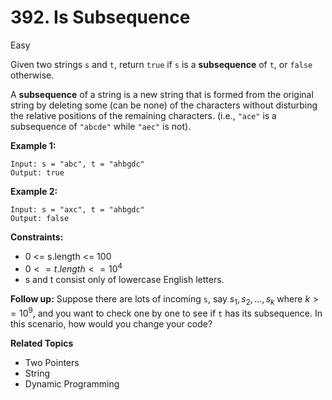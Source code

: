 # 392. Is Subsequence

Easy

Given two strings `s` and `t`, return `true` if `s` is a **subsequence** of `t`, or `false` otherwise.

A **subsequence** of a string is a new string that is formed from the original string by deleting some (can be none) of the characters without disturbing the relative positions of the remaining characters. (i.e., `"ace"` is a subsequence of `"abcde"` while `"aec"` is not).

 

**Example 1:**
```
Input: s = "abc", t = "ahbgdc"
Output: true
```
**Example 2:**
```
Input: s = "axc", t = "ahbgdc"
Output: false
``` 

**Constraints:**

- 0 <= s.length <= 100
- $0 <= t.length <= 10^4$
- s and t consist only of lowercase English letters.
 

**Follow up:** Suppose there are lots of incoming `s`, say $s_1, s_2, ..., s_k$ where $k >= 10^9$, and you want to check one by one to see if `t` has its subsequence. In this scenario, how would you change your code?

**Related Topics**
- Two Pointers
- String
- Dynamic Programming